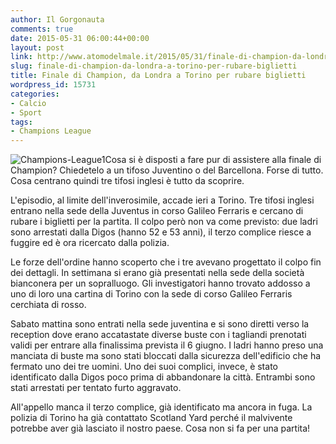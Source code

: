 ```yaml
---
author: Il Gorgonauta
comments: true
date: 2015-05-31 06:00:44+00:00
layout: post
link: http://www.atomodelmale.it/2015/05/31/finale-di-champion-da-londra-a-torino-per-rubare-biglietti/
slug: finale-di-champion-da-londra-a-torino-per-rubare-biglietti
title: Finale di Champion, da Londra a Torino per rubare biglietti
wordpress_id: 15731
categories:
- Calcio
- Sport
tags:
- Champions League
---
```


![Champions-League1](http://www.atomodelmale.it/wp-content/uploads/2013/03/Champions-League1-300x225.jpg)Cosa si è disposti a fare pur di assistere alla finale di Champion? Chiedetelo a un tifoso Juventino o del Barcellona. Forse di tutto. Cosa centrano quindi tre tifosi inglesi è tutto da scoprire.

L'episodio, al limite dell'inverosimile, accade ieri a Torino. Tre tifosi inglesi entrano nella sede della Juventus in corso Galileo Ferraris e cercano di rubare i biglietti per la partita. Il colpo però non va come previsto: due ladri sono arrestati dalla Digos (hanno 52 e 53 anni), il terzo complice riesce a fuggire ed è ora ricercato dalla polizia.

Le forze dell'ordine hanno scoperto che i tre avevano progettato il colpo fin dei dettagli. In settimana si erano già presentati nella sede della società bianconera per un sopralluogo. Gli investigatori hanno trovato addosso a uno di loro una cartina di Torino con la sede di corso Galileo Ferraris cerchiata di rosso.


Sabato mattina sono entrati nella sede juventina e si sono diretti verso la reception dove erano accatastate diverse buste con i tagliandi prenotati validi per entrare alla finalissima prevista il 6 giugno. I ladri hanno preso una manciata di buste ma sono stati bloccati dalla sicurezza dell'edificio che ha fermato uno dei tre uomini. Uno dei suoi complici, invece, è stato identificato dalla Digos poco prima di abbandonare la città. Entrambi sono stati arrestati per tentato furto aggravato.

All'appello manca il terzo complice, già identificato ma ancora in fuga. La polizia di Torino ha già contattato Scotland Yard perché il malvivente potrebbe aver già lasciato il nostro paese. Cosa non si fa per una partita!
